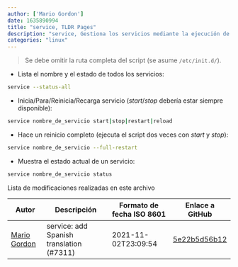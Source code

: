 ```yaml
---
author: ['Mario Gordon']
date: 1635890994
title: "service, TLDR Pages"
description: "service, Gestiona los servicios mediante la ejecución de scripts init."
categories: "linux"
---
```

> Se debe omitir la ruta completa del script (se asume `/etc/init.d/`).

- Lista el nombre y el estado de todos los servicios:

```bash
service --status-all
```

- Inicia/Para/Reinicia/Recarga servicio (_start_/_stop_ debería estar siempre disponible):

```bash
service nombre_de_servicio start|stop|restart|reload
```

- Hace un reinicio completo (ejecuta el script dos veces con _start_ y _stop_):

```bash
service nombre_de_servicio --full-restart
```

- Muestra el estado actual de un servicio:

```bash
service nombre_de_servicio status
```
Lista de modificaciones realizadas en este archivo


Autor | Descripción | Formato de fecha ISO 8601 | Enlace a GitHub
------|-----|-----|-----
[Mario Gordon](mailto:80539604+maegop@users.noreply.github.com) | service: add Spanish translation (#7311) | 2021-11-02T23:09:54 | [5e22b5d56b12](https://github.com/tldr-pages/tldr/commit/5e22b5d56b12fda02e73bb397306c90ff25ee5ef)

